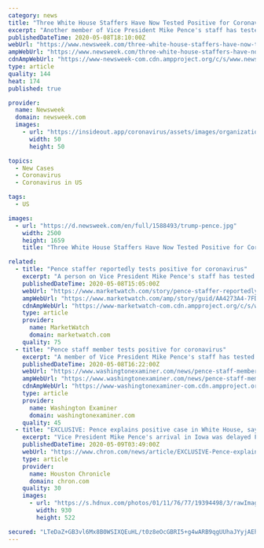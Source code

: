 ```yaml
---
category: news
title: "Three White House Staffers Have Now Tested Positive for Coronavirus, Including Trump's Valet, Two Pence Employees"
excerpt: "Another member of Vice President Mike Pence's staff has tested positive for COVID-19, White House officials said Friday."
publishedDateTime: 2020-05-08T18:10:00Z
webUrl: "https://www.newsweek.com/three-white-house-staffers-have-now-tested-positive-coronavirus-including-trumps-valet-two-1502822"
ampWebUrl: "https://www.newsweek.com/three-white-house-staffers-have-now-tested-positive-coronavirus-including-trumps-valet-two-1502822?amp=1"
cdnAmpWebUrl: "https://www-newsweek-com.cdn.ampproject.org/c/s/www.newsweek.com/three-white-house-staffers-have-now-tested-positive-coronavirus-including-trumps-valet-two-1502822?amp=1"
type: article
quality: 144
heat: 174
published: true

provider:
  name: Newsweek
  domain: newsweek.com
  images:
    - url: "https://insideout.app/coronavirus/assets/images/organizations/newsweek.com-50x50.jpg"
      width: 50
      height: 50

topics:
  - New Cases
  - Coronavirus
  - Coronavirus in US

tags:
  - US

images:
  - url: "https://d.newsweek.com/en/full/1588493/trump-pence.jpg"
    width: 2500
    height: 1659
    title: "Three White House Staffers Have Now Tested Positive for Coronavirus, Including Trump's Valet, Two Pence Employees"

related:
  - title: "Pence staffer reportedly tests positive for coronavirus"
    excerpt: "A person on Vice President Mike Pence's staff has tested positive for COVID-19, according to reports on Friday. The vice president's flight to Iowa"
    publishedDateTime: 2020-05-08T15:05:00Z
    webUrl: "https://www.marketwatch.com/story/pence-staffer-reportedly-tests-positive-for-coronavirus-2020-05-08"
    ampWebUrl: "https://www.marketwatch.com/amp/story/guid/AA4273A4-7FD1-45BA-B5E0-0D75421D9223"
    cdnAmpWebUrl: "https://www-marketwatch-com.cdn.ampproject.org/c/s/www.marketwatch.com/amp/story/guid/AA4273A4-7FD1-45BA-B5E0-0D75421D9223"
    type: article
    provider:
      name: MarketWatch
      domain: marketwatch.com
    quality: 75
  - title: "Pence staff member tests positive for coronavirus"
    excerpt: "A member of Vice President Mike Pence's staff has tested positive for the coronavirus. The staff member who tested positive was not traveling to Iowa with the vice president on Friday, according to a report from NBC News."
    publishedDateTime: 2020-05-08T16:22:00Z
    webUrl: "https://www.washingtonexaminer.com/news/pence-staff-member-tests-positive-for-coronavirus"
    ampWebUrl: "https://www.washingtonexaminer.com/news/pence-staff-member-tests-positive-for-coronavirus?_amp=true"
    cdnAmpWebUrl: "https://www-washingtonexaminer-com.cdn.ampproject.org/c/s/www.washingtonexaminer.com/news/pence-staff-member-tests-positive-for-coronavirus?_amp=true"
    type: article
    provider:
      name: Washington Examiner
      domain: washingtonexaminer.com
    quality: 45
  - title: "EXCLUSIVE: Pence explains positive case in White House, says Iowa a model for other states"
    excerpt: "Vice President Mike Pence's arrival in Iowa was delayed Friday because one of his aides tested positive for COVID-19."
    publishedDateTime: 2020-05-09T03:49:00Z
    webUrl: "https://www.chron.com/news/article/EXCLUSIVE-Pence-explains-positive-case-in-White-15258359.php"
    type: article
    provider:
      name: Houston Chronicle
      domain: chron.com
    quality: 30
    images:
      - url: "https://s.hdnux.com/photos/01/11/76/77/19394498/3/rawImage.jpg"
        width: 930
        height: 522

secured: "LTeDaZ+GB3vl6Mx8B0WSIXQEuHL/t0z8eOcGBRI5+g4wARB9qgUUhaJYyjAEhDmdwEoPBECmK5BaxYHwuxYzrGhQuBNFbxLMsncslV++lEV6C/BfMVqnV+5iGCF6Cv3CuHc2VXrOu45Y9DQXTWCtRmMXCCXHjKuZoQ0L/HOWEAikVi79ktkKjXlsszN47aaQyaK+gqjSmSIQ2FN5TrRWu6UXeGWwkSvrEREZh/UKJdkXVnuk4YdflVWa9tNGhd3bLYgPfBdNhx5UmughWBphPaGX2ucZBIG11cbZMCs+4l4COrR5Z1949PcRDWlxrSwF69kH+OTntHT7R+xXic8HroUYe7YBlA+mxbPTNjcv8rE3u2TvhmEXXjrCG18isFzhJmPJH4xB9nF6ldGwpzit8YBn2K5C1b0LHzNsDvYfTISIMRgnydTjPmrtowARN3nlNsnvAL8e8jgsHBKRP9qIGHnZZ1vcSPGUL/rh5gC/Lss=;WHB1G51B7Nxm1GlYHIum6w=="
---
```


